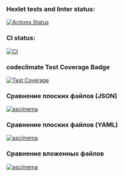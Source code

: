 ### Hexlet tests and linter status:
[![Actions Status](https://github.com/aralts/php-project-48/actions/workflows/hexlet-check.yml/badge.svg)](https://github.com/aralts/php-project-48/actions)

### CI status:
[![CI](https://github.com/aralts/php-project-48/actions/workflows/ci.yml/badge.svg)](https://github.com/aralts/php-project-48/actions/workflows/ci.yml)

### codeclimate Test Coverage Badge
[![Test Coverage](https://api.codeclimate.com/v1/badges/e4bbc781679fe1c373fe/test_coverage)](https://codeclimate.com/github/aralts/php-project-48/test_coverage)

### Сравнение плоских файлов (JSON)
[![asciinema](https://img.shields.io/badge/asciinema%20(lesson%204)-E6695B)](https://asciinema.org/a/sL3eFK3jELaVYOvESMCwqpbly)

### Сравнение плоских файлов (YAML)
[![asciinema](https://img.shields.io/badge/asciinema%20(lesson%206)-E6695B)](https://asciinema.org/a/WKSTd5fRsslxOjwHmwbznPItH)

### Сравнение вложенных файлов
[![asciinema](https://img.shields.io/badge/asciinema%20(lesson%206)-E6695B)](https://asciinema.org/a/zZu5jL7UqjrnTIkm0gMW9NRc2)